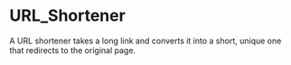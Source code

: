 # URL_Shortener
A URL shortener takes a long link and converts it into a short, unique one that redirects to the original page.
